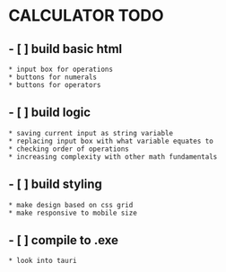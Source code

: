 # CALCULATOR TODO
## - [ ] build basic html
    * input box for operations
    * buttons for numerals
    * buttons for operators 
## - [ ] build logic 
    * saving current input as string variable
    * replacing input box with what variable equates to
    * checking order of operations 
    * increasing complexity with other math fundamentals
## - [ ] build styling 
    * make design based on css grid
    * make responsive to mobile size
## - [ ] compile to .exe 
    * look into tauri 